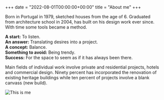 +++
date = "2022-08-01T00:00:00+00:00"
title = "About me"
+++

Born in Portugal in 1979, sketched houses from the age of 6. Graduated from architecture school in 2004, has built on his design work ever since.
With time some tools became a method.

**A start:** To listen.  
**An answer:** Translating desires into a project.  
**A concept:** Balance.  
**Something to avoid:** Being trendy.  
**Success:** For the space to seem as if it has always been there.  

Main fields of individual work involve private and residential projects, hotels and commercial design. Ninety percent has incorporated the renovation of existing heritage buildings while ten percent of projects involve a blank canvass (new build).

![This is me][1]

[1]: /img/about.jpg

